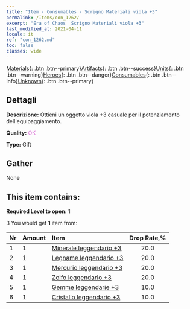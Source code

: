 ```yaml
---
title: "Item - Consumables - Scrigno Materiali viola +3"
permalink: /Items/con_1262/
excerpt: "Era of Chaos  Scrigno Materiali viola +3"
last_modified_at: 2021-04-11
locale: it
ref: "con_1262.md"
toc: false
classes: wide
---
```

 [Materials](/it/Items/){: .btn .btn--primary}[Artifacts](/it/Items/Artifacts/){: .btn .btn--success}[Units](/it/Items/Units/){: .btn .btn--warning}[Heroes](/it/Items/Heroes/){: .btn .btn--danger}[Consumables](/it/Items/Consumables/){: .btn .btn--info}[Unknown](/it/Items/Unknown/){: .btn .btn--primary}

## Dettagli
 **Descrizione:** Ottieni un oggetto viola +3 casuale per il potenziamento dell'equipaggiamento.

 **Quality:** <span style="color: #DA70D6">OK</span>

 **Type:** Gift

## Gather

  None

## This item contains:

 **Required Level to open:** 1

 3 You would get **1** item  from:

  | Nr | Amount |     Item    | Drop Rate,% |
  |:---|:-------|:------------|:---------:|
  | 1 | 1 | [Minerale leggendario +3](/it/Items/mat_54/) | 20.0 | 
  | 2 | 1 | [Legname leggendario +3](/it/Items/mat_55/) | 20.0 | 
  | 3 | 1 | [Mercurio leggendario +3](/it/Items/mat_56/) | 20.0 | 
  | 4 | 1 | [Zolfo leggendario +3](/it/Items/mat_57/) | 20.0 | 
  | 5 | 1 | [Gemme leggendarie +3](/it/Items/mat_58/) | 10.0 | 
  | 6 | 1 | [Cristallo leggendario +3](/it/Items/mat_59/) | 10.0 | 
